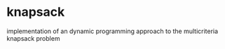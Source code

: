 # knapsack

implementation of an dynamic programming approach to the multicriteria knapsack problem

